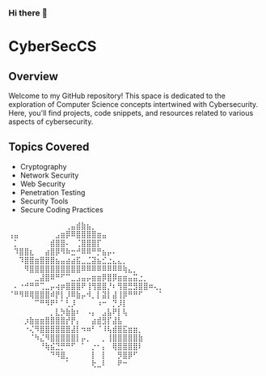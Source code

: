 ### Hi there 👋

# CyberSecCS

## Overview
Welcome to my GitHub repository! This space is dedicated to the exploration of Computer Science concepts intertwined with Cybersecurity. Here, you'll find projects, code snippets, and resources related to various aspects of cybersecurity.

## Topics Covered
- Cryptography
- Network Security
- Web Security
- Penetration Testing
- Security Tools
- Secure Coding Practices

⠀⠀⠀⠀⠀⠀⠀⠀⠀⠀⠀⢀⣤⣾⣷⣦⡀⠀⠀⠀⠀⠀⠀⠀⠀⠀⠀⠀⠀⠀
⢠⣤⠀⠀⠀⠀⠀⠀⠀⣠⣶⡿⠿⣿⣿⣿⣿⣶⣤⠀⠀⠀⠀⠀⠀⠀⠀⠀⠀⠀
⠀⡁⠀⠀⠀⠀⠀⠀⣾⣿⣿⠄⠀⢈⣿⣿⣿⡏⠀⠀⠀⠀⠀⠀⠀⠀⠀⠀⠀⠀
⠀⠹⣿⣿⣆⠀⠀⣴⣿⡿⠻⠷⣒⠚⠿⠿⠛⡛⣦⡤⠄⠀⠀⠀⠀⠀⠀⠀⠀⠀
⠀⠀⠹⣿⣿⣶⣿⣿⣿⣦⣤⣴⣴⣯⣀⣈⣽⣦⣊⣐⣄⣄⡀⠀⠀⠀⠀⠀⠀⠀
⠀⠀⠀⠻⣿⣿⣿⣿⣿⣿⣿⣿⣿⣿⠿⠿⠿⠿⠿⠿⠿⠿⢷⣄⡀⠀⠀⠀⠀⠀
⠀⠀⠀⠀⠀⣀⣼⣿⠿⠛⠋⠉⣀⣠⣤⡤⣶⣶⡿⣿⡿⣶⣶⣤⣭⣐⡀⠀⠀⠀
⠀⠄⠐⠚⠛⠛⢉⣀⡤⢴⡶⣿⣿⣿⠟⢸⢻⣿⣿⡘⠆⢻⣿⣛⣻⣿⣿⠶⢄⡀
⠈⠛⠻⠿⢿⣿⣿⣿⠾⡟⡇⡸⠿⣷⡤⠺⡀⡇⣽⡇⣼⢸⡿⠛⠛⠋⠀⠀⠀⠁
⠀⠀⠀⠀⠀⠉⠛⠻⠟⠃⠁⢃⡸⠀⠀⠀⠀⠰⠒⠀⡙⡸⡇⠀⠀⠀⠀⠀⠀⠀
⠀⠀⠀⠀⠀⠀⠀⠀⡀⣇⡳⣷⣷⠆⠀⠠⡄⠀⣠⣧⠟⡇⢧⠀⠀⠀⠀⠀⠀⠀
⠀⠀⠀⡰⣷⣶⣶⣿⣿⣿⣿⡞⡟⡄⠀⠀⣴⣾⣻⡏⣼⣧⠀⠀⠀⠀⠀⠀⠀⠀
⠀⠀⠀⠐⢌⠻⣿⣿⣿⣿⣿⣿⣼⡇⠲⠶⠃⠈⠸⢧⣾⣿⣯⣶⣶⡀⠀⠀⠀⠀
⠀⠀⠀⠀⠈⠳⣌⠻⣿⣿⣿⣿⣿⡇⡤⡀⠀⠀⡀⢸⣿⣿⣿⣿⣿⣷⠀⠀⠀⠀
⠀⠀⠀⠀⠀⠀⠘⢷⣮⣙⡛⠛⠋⠀⠁⠀⡐⠂⡄⠀⢿⣿⣿⣿⣿⠇⠀⠀⠀⠀
⠀⠀⠀⠀⠀⠀⠀⠀⠙⠻⣿⡀⠀⠀⠀⠀⡇⠀⡇⠀⠀⡻⣿⡿⠋⠀⠀⠀⠀⠀
⠀⠀⠀⠀⠀⠀⠀⠀⠀⠀⠀⠁⠀⠀⠀⠀⢗⣀⠇⠀⠀⠟⠒⠀⠀⠀⠀⠀⠀⠀
